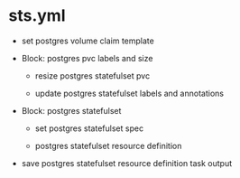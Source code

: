 



# sts.yml


* set postgres volume claim template

* Block: postgres pvc labels and size

    * resize postgres statefulset pvc

    * update postgres statefulset labels and annotations

* Block: postgres statefulset

    * set postgres statefulset spec

    * postgres statefulset resource definition

* save postgres statefulset resource definition task output
